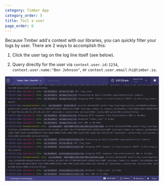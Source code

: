 ```yaml
---
category: Timber App
category_order: 5
title: Tail a user
page_order: 6
---
```


Because Timber add's context with our libraries, you can quickly filter your logs by user.
There are 2 ways to accomplish this:

1. Click the user tag on the log line itself (see below).

2. Query directly for the user via `context.user.id:1234`, `context.user.name:"Ben Johnson"`,
   or `context.user.email:hi@timber.io`.

![Tail a user](/assets/img/docs/tail-a-user.gif)

